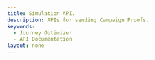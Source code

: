```yaml
---
title: Simulation API.
description: APIs for sending Campaign Proofs.
keywords: 
  - Journey Optimizer
  - API Documentation
layout: none
---
```


<RedoclyAPIBlock src="https://raw.githubusercontent.com/AdobeDocs/journey-optimizer-apis/main/src/swagger-specs/simulations.yaml"/>
